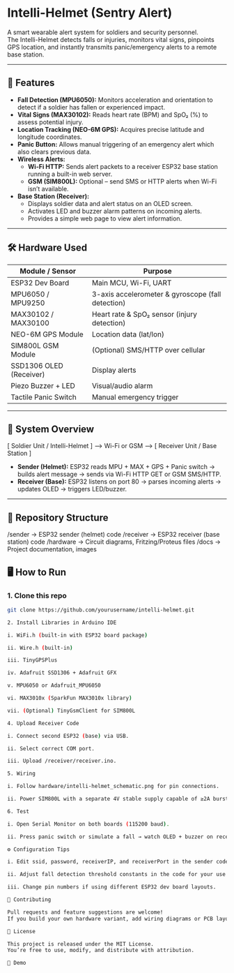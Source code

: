 # Intelli-Helmet (Sentry Alert)

A smart wearable alert system for soldiers and security personnel.  
The Intelli-Helmet detects falls or injuries, monitors vital signs, pinpoints GPS location, and instantly transmits panic/emergency alerts to a remote base station.  

---

## 🚀 Features

- **Fall Detection (MPU6050):** Monitors acceleration and orientation to detect if a soldier has fallen or experienced impact.
- **Vital Signs (MAX30102):** Reads heart rate (BPM) and SpO₂ (%) to assess potential injury.
- **Location Tracking (NEO-6M GPS):** Acquires precise latitude and longitude coordinates.
- **Panic Button:** Allows manual triggering of an emergency alert which also clears previous data.
- **Wireless Alerts:**
  - **Wi-Fi HTTP:** Sends alert packets to a receiver ESP32 base station running a built-in web server.
  - **GSM (SIM800L):** Optional – send SMS or HTTP alerts when Wi-Fi isn’t available.
- **Base Station (Receiver):**
  - Displays soldier data and alert status on an OLED screen.
  - Activates LED and buzzer alarm patterns on incoming alerts.
  - Provides a simple web page to view alert information.

---

## 🛠️ Hardware Used

| Module / Sensor              | Purpose                  |
|----------------------------------- |----------------------------|
| ESP32 Dev Board             | Main MCU, Wi-Fi, UART    |
| MPU6050 / MPU9250    | 3-axis accelerometer & gyroscope (fall detection) |
| MAX30102 / MAX30100| Heart rate & SpO₂ sensor (injury detection) |
| NEO-6M GPS Module      | Location data (lat/lon)  |
| SIM800L GSM Module    | (Optional) SMS/HTTP over cellular |
| SSD1306 OLED (Receiver)| Display alerts           |
| Piezo Buzzer + LED           | Visual/audio alarm       |
| Tactile Panic Switch         | Manual emergency trigger |

---

## 🔗 System Overview

[ Soldier Unit / Intelli-Helmet ] --> Wi-Fi or GSM --> [ Receiver Unit / Base Station ]


- **Sender (Helmet):** ESP32 reads MPU + MAX + GPS + Panic switch → builds alert message → sends via Wi-Fi HTTP GET or GSM SMS/HTTP.
- **Receiver (Base):** ESP32 listens on port 80 → parses incoming alerts → updates OLED → triggers LED/buzzer.

---

## 📂 Repository Structure

/sender -> ESP32 sender (helmet) code
/receiver -> ESP32 receiver (base station) code
/hardware -> Circuit diagrams, Fritzing/Proteus files
/docs -> Project documentation, images



## 🖥️ How to Run

### 1. Clone this repo
```bash
git clone https://github.com/yourusername/intelli-helmet.git

2. Install Libraries in Arduino IDE

i. WiFi.h (built-in with ESP32 board package)

ii. Wire.h (built-in)

iii. TinyGPSPlus

iv. Adafruit SSD1306 + Adafruit GFX

v. MPU6050 or Adafruit_MPU6050

vi. MAX3010x (SparkFun MAX3010x library)

vii. (Optional) TinyGsmClient for SIM800L

4. Upload Receiver Code

i. Connect second ESP32 (base) via USB.

ii. Select correct COM port.

iii. Upload /receiver/receiver.ino.

5. Wiring

i. Follow hardware/intelli-helmet_schematic.png for pin connections.

ii. Power SIM800L with a separate 4V stable supply capable of ≥2A bursts.

6. Test

i. Open Serial Monitor on both boards (115200 baud).

ii. Press panic switch or simulate a fall → watch OLED + buzzer on receiver.

⚙️ Configuration Tips

i. Edit ssid, password, receiverIP, and receiverPort in the sender code to match your network and receiver ESP32 IP.

ii. Adjust fall detection threshold constants in the code for your use case.

iii. Change pin numbers if using different ESP32 dev board layouts.

🤝 Contributing

Pull requests and feature suggestions are welcome!
If you build your own hardware variant, add wiring diagrams or PCB layouts in /hardware.

📄 License

This project is released under the MIT License.
You’re free to use, modify, and distribute with attribution.

📸 Demo
